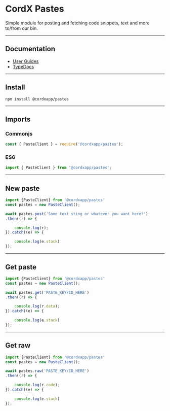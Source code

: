 # CordX Pastes
Simple module for posting and fetching code snippets, text and more to/from our bin.

---

## Documentation
- [User Guides](https://help.cordx.lol/docs/npm/request)
- [TypeDocs](https://cordxapp.github.io/node-sdk/modules/request_src.html)

---

## Install

```
npm install @cordxapp/pastes
```

---

## Imports

### Commonjs

```js
const { PasteClient } = require('@cordxapp/pastes');
```

### ES6
```js
import { PasteClient } from '@cordxapp/pastes';
```

---

## New paste

```js
import {PasteClient} from '@cordxapp/pastes'
const pastes = new PasteClient();

await pastes.post('Some text sting or whatever you want here!')
.then((r) => {

    console.log(r);
}).catch((e) => {

    console.log(e.stack)
});

```

---

## Get paste

```js
import {PasteClient} from '@cordxapp/pastes'
const pastes = new PasteClient();

await pastes.get('PASTE_KEY/ID_HERE')
.then((r) => {

    console.log(r.data);
}).catch((e) => {

    console.log(e.stack)
});


```

---

## Get raw

```js
import {PasteClient} from '@cordxapp/pastes'
const pastes = new PasteClient();

await pastes.raw('PASTE_KEY/ID_HERE')
.then((r) => {

    console.log(r.code);
}).catch((e) => {

    console.log(e.stack)
});

```